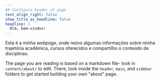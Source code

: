 ```yaml
---
## Configure header of page
text_align_right: false
show_title_as_headline: false
headline: |
  Olá, bem-vindos!
---
```


<!-- this is a subheadline -->
Esta é a minha *webpage*, onde reúno algumas informações sobre minha
trajetória acadêmica, cursos oferecidos e compartilho o conteúdo de 
disciplinas. 

The page you are reading is based on a markdown file- look in `content/about/` to edit. There, look inside the `header`, `main`, and `sidebar` folders to get started building your own "about" page.